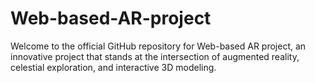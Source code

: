# Web-based-AR-project
Welcome to the official GitHub repository for Web-based AR project, an innovative project that stands at the intersection of augmented reality, celestial exploration, and interactive 3D modeling. 
